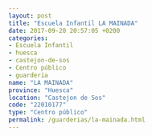 ```yaml
---
layout: post
title: "Escuela Infantil LA MAINADA"
date: 2017-09-20 20:57:05 +0200
categories:
- Escuela Infantil
- huesca
- castejon-de-sos
- Centro público
- guarderia
name: "LA MAINADA"
province: "Huesca"
location: "Castejon de Sos"
code: "22010177"
type: "Centro público"
permalink: /guarderias/la-mainada.html
---
```

